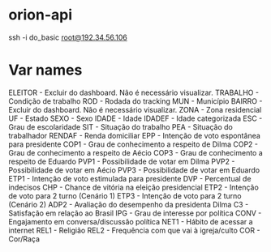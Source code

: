 orion-api
=========

ssh -i do_basic root@192.34.56.106

# Var names

ELEITOR - Excluir do dashboard. Não é necessário visualizar.
TRABALHO - Condição de trabalho
ROD - Rodada do tracking
MUN - Município
BAIRRO - Excluir do dashboard. Não é necessário visualizar.
ZONA - Zona residencial
UF - Estado
SEXO - Sexo
IDADE - Idade
IDADEF - Idade categorizada
ESC - Grau de escolaridade
SIT - Situação do trabalho
PEA - Situação do trabalhador
RENDAF - Renda domiciliar
EPP - Intenção de voto espontânea para presidente
COP1 - Grau de conhecimento a respeito de Dilma
COP2 - Grau de conhecimento a respeito de Aécio
COP3 - Grau de conhecimento a respeito de Eduardo
PVP1 - Possibilidade de votar em Dilma
PVP2 - Possibilidade de votar em Aécio
PVP3 - Possibilidade de votar em Eduardo
ETP1 - Intenção de voto estimulada para presidente
DVP - Percentual de indecisos
CHP - Chance de vitória na eleição presidencial
ETP2 - Intenção de voto para 2 turno (Cenário 1)
ETP3 - Intenção de voto para 2 turno (Cenário 2)
ADP2 - Avaliação do desempenho da presidenta Dilma
C3 - Satisfação em relação ao Brasil
IPG - Grau de interesse por política
CONV - Engajamento em conversa/discussão política
NET1 - Hábito de acessar a internet
REL1 - Religião
REL2 - Frequência com que vai à igreja/culto
COR - Cor/Raça
